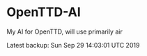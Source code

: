 # OpenTTD-AI
My AI for OpenTTD, will use primarily air

Latest backup: Sun Sep 29 14:03:01 UTC 2019
